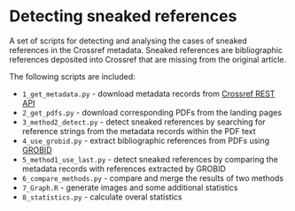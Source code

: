 # Detecting sneaked references

A set of scripts for detecting and analysing the cases of sneaked references in the Crossref metadata. Sneaked references are bibliographic references deposited into Crossref that are missing from the original article.

The following scripts are included:

* `1_get_metadata.py` - download metadata records from [Crossref REST API](http://api.crossref.org/)
* `2_get_pdfs.py` - download corresponding PDFs from the landing pages
* `3_method2_detect.py` - detect sneaked references by searching for reference strings from the metadata records within the PDF text
* `4_use_grobid.py` - extract bibliographic references from PDFs using [GROBID](https://github.com/kermitt2/grobid)
* `5_method1_use_last.py` - detect sneaked references by comparing the metadata records with references extracted by GROBID
* `6_compare_methods.py` - compare and merge the results of two methods
* `7_Graph.R` - generate images and some additional statistics
* `8_statistics.py` - calculate overal statistics
